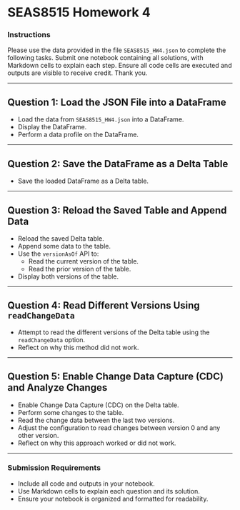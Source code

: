# SEAS8515 Homework 4

### Instructions
Please use the data provided in the file `SEAS8515_HW4.json` to complete the following tasks. Submit one notebook containing all solutions, with Markdown cells to explain each step. Ensure all code cells are executed and outputs are visible to receive credit. Thank you.

---

## Question 1: Load the JSON File into a DataFrame
- Load the data from `SEAS8515_HW4.json` into a DataFrame.
- Display the DataFrame.
- Perform a data profile on the DataFrame.

---

## Question 2: Save the DataFrame as a Delta Table
- Save the loaded DataFrame as a Delta table.

---

## Question 3: Reload the Saved Table and Append Data
- Reload the saved Delta table.
- Append some data to the table.
- Use the `versionAsOf` API to:
  - Read the current version of the table.
  - Read the prior version of the table.
- Display both versions of the table.

---

## Question 4: Read Different Versions Using `readChangeData`
- Attempt to read the different versions of the Delta table using the `readChangeData` option.
- Reflect on why this method did not work.

---

## Question 5: Enable Change Data Capture (CDC) and Analyze Changes
- Enable Change Data Capture (CDC) on the Delta table.
- Perform some changes to the table.
- Read the change data between the last two versions.
- Adjust the configuration to read changes between version 0 and any other version.
- Reflect on why this approach worked or did not work.

---

### Submission Requirements
- Include all code and outputs in your notebook.
- Use Markdown cells to explain each question and its solution.
- Ensure your notebook is organized and formatted for readability.
